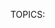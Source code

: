 TOPICS: <script>

# `<script>`

**HTML`<script>`元素** 用于嵌入或引用可执行代码；通常用于嵌入或引用JavaScript代码。 `<script>`元素也可以与其他语言一起使用，例如WebGL的GLSL着色器编程语言。

## 技术摘要

|  |  |
| :-- | :-- |
| **内容分类** | *元数据内容*，*流式内容*，*短语内容*。|
| **允许的内容** | 动态脚本，例如`text/javascript`。 |
| **标签遗漏** | 无，开始标签和结束标签都是必需的。 |
| **允许的父元素** | 接受*元数据内容*的任何元素，或接受*短语内容*的任何元素。 |
| **允许的 ARIA 角色** | 角色无 |
| **DOM 接口** | **`HTMLScriptElement`** |

## 属性

此元素包括[全局属性](/zh-hans/webfrontend/HTML_Global_Attributes).

| 属性 | 描述 |
| :-- | :-- |
| `async` | 这是一个布尔型属性，指示浏览器应尽可能地异步加载脚本。<br> **错误：** 如果不存在`src`属性（即内联脚本），则不得使用此属性。 如果在这种情况下将其包括在内，它将不起作用。<br>浏览器通常会假定最坏的情况，并在HTML解析期间同步加载脚本（即`async="false"`）。<br>动态插入的脚本（使用 默认情况下，`document.createElement()`异步加载，因此要打开同步加载（即脚本以插入顺序加载），请设置`async="false"`。<br>有关浏览器支持的说明，请参见浏览器兼容性。另请参见asm.js的异步脚本 |
| `crossorigin` | 对于不通过标准CORS检查的脚本，普通脚本元素将最少的信息传递给`window.onerror`。 要允许对使用单独域的静态媒体进行站点的错误记录，请使用此属性。 有关其有效参数的更多描述性说明，请参见CORS设置属性。|
| `defer` | 此布尔属性设置为向浏览器指示脚本应在文档解析后但在触发`DOMContentLoaded`之前执行。具有`defer`属性的脚本将阻止`DOMContentLoaded`事件的发生。 触发，直到脚本加载并完成评估。<br> **错误：** 如果不存在`src`属性（例如，对于内联脚本），则不得使用此属性，在这种情况下，它将无效。 要对动态插入的脚本实现类似的效果，请改用`async="false”`。 具有`defer`属性的脚本将按照它们在文档中出现的顺序执行。
| `integrity` | 此属性包含内联元数据，用户代理可使用这些内联元数据来验证获取的资源是否已交付而没有意外的操作。 请参阅子资源完整性。
| `nomodule` | 设置此布尔属性是为了指示该脚本不应在支持ES2015模块的浏览器中执行-实际上，该属性可用于向不支持模块化JavaScript代码的旧版浏览器提供后备脚本。
| `nonce` | 加密随机数（一次使用的数字），用于将script-src Content-Security-Policy中的内联脚本列入白名单。 服务器每次发送策略时都必须生成一个唯一的随机数值。 提供一个无法猜测的随机数非常重要，因为绕开资源策略是微不足道的。 |
| `referrerpolicy` | 指示在获取脚本或脚本获取的资源时发送哪个引荐来源网址：<br>`no-referrer`：不会发送`Referer`标头。<br>`no-referrer-when-downgrade`（默认设置）：`Referer`标头不会发送到没有TLS（HTTPS）的来源。<br>`origin`：发送的引荐来源将限于引荐页的来源：其方案，主机和端口。<br >`origin-when-cross-origin`：发送到其他来源的引荐来源网址仅限于方案，主机和端口。 <br>`same-origin`：将发送相同来源的引荐来源网址，但跨域请求将不包含引荐来源信息。<br>`strict-origin`：仅当协议安全级别保持不变（例如HTTPS→HTTPS）但不将其发送到安全性较低的目的地（例如HTTPS→HTTP）时，将文档的原始位置作为引荐来源发送。<br> `strict-origin- when-cross-origin`：在执行相同来源请求时发送完整的URL，但仅在协议安全级别保持不变（例如HTTPS→HTTPS）时发送来源，不向安全性较低的目标发送任何头（例如HTTPS→HTTP）。<br>`unsafe-url`：引荐来源网址将包含来源和路径（但不包括片段，密码或用户名）。此值是不安全的，因为它将泄漏源和从受TLS保护的资源到不安全源的路径。<br> **注意：** 空字符串值（`""`）既是默认值，又是后备值不支持`referrerpolicy`。如果未在`<script>`元素上明确指定`referrerpolicy`，则它将采用更高级别的引荐来源网址策略，即在整个文档或域上设置一个。如果没有更高级别的策略，则将空字符串视为等同于`no-referrer-when-downgrade`。 |
| `src` | 此属性指定外部脚本的URI。 <br> **错误：** 如果`script`元素指定了`src`属性，则不应在其TOPICS中嵌入脚本。 它可能导致意外行为。 意外的行为是因为只有`src`属性中引用的文件中的JavaScript才会添加到HTML页面。|
| `type` | 此属性指示所表示的脚本的类型。 此属性的值将属于以下类别之一:<br>1、**省略或JavaScript MIME类型**：这表示脚本是JavaScript。 HTML5规范敦促作者忽略该属性，而不是提供冗余的MIME类型。在早期的浏览器中,这标识了嵌入式或导入的脚本语言（通过src属性）。 规范中列出了JavaScript MIME类型。<br>2、**module**：使代码被视为JavaScript模块。 脚本内容的处理不受`charset`和`Defer`属性的影响。 有关使用“模块”的信息，请参见我们的JavaScript模块指南。<br>3、**任何其他值**：嵌入的内容被视为一个数据块，浏览器将不对其进行处理。 开发人员必须使用不是JavaScript MIME类型的有效MIME类型来表示数据块。 `src`属性将被忽略。|

!!! warn "Don't try this at home"
    注意：在Firefox中，您可以通过在type属性中包含非标准的`version`参数来指定`<script>`元素中包含的JavaScript版本-
    例如`type ="text/javascript; version = 1.8"`。 。 Firefox 59中已将其删除（请参见Bug 1428745）。

## 笔记

在浏览器继续解析页面之前，将立即获取并执行不具有“ async”，“ defer”]或“ type =“ module”`属性的脚本以及内联脚本。

该脚本应该以`text/javascript` MIME类型提供，但是浏览器比较宽松，只有在脚本以图像类型（`image/*`）提供服务时，浏览器才会被阻止；
视频类型（`video/*`）；音频（`audio/*`）类型； 或`text/csv`。 如果脚本被阻止，则向该元素发送一个“错误”，否则，将发送一个“加载”事件。

## 示例

### 基本用法

这些示例说明了如何在HTML4和HTML5中使用`<script>`元素导入脚本。

```html
<!-- HTML4 -->
<script type="text/javascript" src="javascript.js"></script>

<!-- HTML5 -->
<script src="javascript.js"></script>
```

### 模块后备

支持`type`属性的`module`值的浏览器将忽略任何具有`nomodule`属性的脚本。 这使您可以使用模块脚本，同时还为不支持的浏览器提供带有`nomodule`标记的后备脚本。

```html
<script type="module" src="main.js"></script>
<script nomodule src="fallback.js"></script>
```
